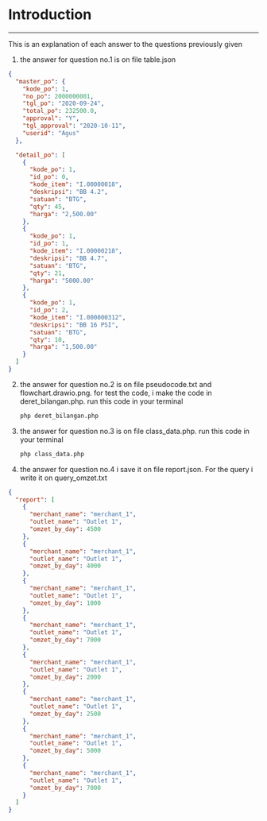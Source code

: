 # Introduction

---

This is an explanation of each answer to the questions previously given

1. the answer for question no.1 is on file table.json

```json
{
  "master_po": {
    "kode_po": 1,
    "no_po": 2000000001,
    "tgl_po": "2020-09-24",
    "total_po": 232500.0,
    "approval": "Y",
    "tgl_approval": "2020-10-11",
    "userid": "Agus"
  },

  "detail_po": [
    {
      "kode_po": 1,
      "id_po": 0,
      "kode_item": "I.00000018",
      "deskripsi": "BB 4.2",
      "satuan": "BTG",
      "qty": 45,
      "harga": "2,500.00"
    },
    {
      "kode_po": 1,
      "id_po": 1,
      "kode_item": "I.00000218",
      "deskripsi": "BB 4.7",
      "satuan": "BTG",
      "qty": 21,
      "harga": "5000.00"
    },
    {
      "kode_po": 1,
      "id_po": 2,
      "kode_item": "I.000000312",
      "deskripsi": "BB 16 PSI",
      "satuan": "BTG",
      "qty": 10,
      "harga": "1,500.00"
    }
  ]
}
```

2. the answer for question no.2 is on file pseudocode.txt and flowchart.drawio.png. for test the code, i make the code in
   deret_bilangan.php. run this code in your terminal
   ```bash
   php deret_bilangan.php
   ```
3. the answer for question no.3 is on file class_data.php. run this code in your terminal
   ```bash
   php class_data.php
   ```
4. the answer for question no.4 i save it on file report.json. For the query i write it on query_omzet.txt

```json
{
  "report": [
    {
      "merchant_name": "merchant_1",
      "outlet_name": "Outlet 1",
      "omzet_by_day": 4500
    },
    {
      "merchant_name": "merchant_1",
      "outlet_name": "Outlet 1",
      "omzet_by_day": 4000
    },
    {
      "merchant_name": "merchant_1",
      "outlet_name": "Outlet 1",
      "omzet_by_day": 1000
    },
    {
      "merchant_name": "merchant_1",
      "outlet_name": "Outlet 1",
      "omzet_by_day": 7000
    },
    {
      "merchant_name": "merchant_1",
      "outlet_name": "Outlet 1",
      "omzet_by_day": 2000
    },
    {
      "merchant_name": "merchant_1",
      "outlet_name": "Outlet 1",
      "omzet_by_day": 2500
    },
    {
      "merchant_name": "merchant_1",
      "outlet_name": "Outlet 1",
      "omzet_by_day": 5000
    },
    {
      "merchant_name": "merchant_1",
      "outlet_name": "Outlet 1",
      "omzet_by_day": 7000
    }
  ]
}
```
